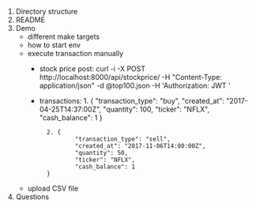 1. Directory structure
2. README
3. Demo
    - different make targets
    - how to start env
    - execute transaction manually
        - stock price post: curl -i -X POST http://localhost:8000/api/stockprice/ -H "Content-Type: application/json" -d @top100.json -H 'Authorization: JWT <token>'
        - transactions: 
                1. {
                        "transaction_type": "buy",
                        "created_at": "2017-04-25T14:37:00Z",
                        "quantity": 100,
                        "ticker": "NFLX",
                        "cash_balance": 1
                }

                2. {
                        "transaction_type": "sell",
                        "created_at": "2017-11-06T14:00:00Z",
                        "quantity": 50,
                        "ticker": "NFLX",
                        "cash_balance": 1
                }

    - upload CSV file
4. Questions